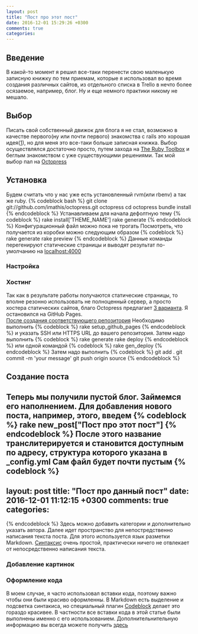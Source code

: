 ```yaml
---
layout: post
title: "Пост про этот пост"
date: 2016-12-01 15:29:26 +0300
comments: true
categories: 
---
```

## Введение
В какой-то момент я решил все-таки перенести свою маленькую записную книжку по тем приемам, которые я использовал во время создания различных сайтов, из отдельного списка в Trello в нечто более осязаемое, например, блог. Ну и еще немного практики никому не мешало.
<!-- more -->
## Выбор
Писать свой собственный движок для блога я не стал, возможно в качестве первого(ну или почти первого) знакомства с rails это хорошая идея([1][1]), но для меня это все-таки больше записная книжка. Выбор осуществлялся достаточно просто, путем захода на [The Ruby Toolbox](https://www.ruby-toolbox.com/categories/Blog_Engines) и беглым знакомством с уже существующими решениями. Так мой выбор пал на [Octopress](http://octopress.org)
## Установка
Будем считать что у нас уже есть установленный rvm(или rbenv) а так же ruby.
{% codeblock bash %}
git clone git://github.com/imathis/octopress.git octopress
cd octopress
bundle install
{% endcodeblock %}
Устанавливаем для начала дефолтную тему
{% codeblock %}
rake install['THEME_NAME']
rake generate
{% endcodeblock %}
Конфигурационный файл можно пока не трогать
Посмотреть, что получается из коробки можно следующим образом
{% codeblock %}
rake generate
rake preview
{% endcodeblock %}
Данные команды перегенируют статические страницы и выводят результат по-умолчанию на [localhost:4000](localhost:4000) 
### Настройка

### Хостинг
Так как в результате работы получаются статические страницы, то вполне резонно использовать не полноценный сервер, а просто хостера статических сайтов, благо Octopress предлагает [3 варианта](http://octopress.org/docs/deploying/). Я остановился на GitHub Pages.  
[После создания соответствующего репозитория](http://isizov.ru/github-kak-hosting-dlya-sajtov/)
Необходимо выполнить
{% codeblock %}
rake setup_github_pages
{% endcodeblock %}
и указать SSH или HTTPS URL до вашего репозитория.
Затем надо выполнить
{% codeblock %}
rake generate
rake deploy
{% endcodeblock %}
или одной командой
{% codeblock %}
rake gen_deploy
{% endcodeblock %}
Затем надо выполнить
{% codeblock %}
git add .
git commit -m 'your message'
git push origin source
{% endcodeblock %}
## Создание поста
Теперь мы получили пустой блог. Займемся его наполнением. 
Для добавления нового поста, например, этого, введем 
{% codeblock %}
rake new_post["Пост про этот пост"]
{% endcodeblock %}
После этого название транслитерируется и становится доступным по адресу, структура которого указана в **_config.yml**
Сам файл будет почти пустым
{% codeblock %}
---
layout: post
title: "Пост про данный пост"
date: 2016-12-01 11:12:15 +0300
comments: true
categories: 
---
{% endcodeblock %}
Здесь можно добавить категории и дополнительно указать автора.
Далее идет пространство для непостредственно написания текста поста. Для этого используется язык разметки Markdown. [Синтаксис](https://github.com/adam-p/markdown-here/wiki/Markdown-Cheatsheet) очень простой, практически ничего не отвлекает от непосредственно написания текста.   
### Добавление картинок

### Оформление кода
В моем случае, я часто использовал вставки кода, поэтому важно чтобы они были красиво оформленны. В Markdown есть выделение и подсветка синтакиса, но специальный плагин [Codeblock](https://github.com/octopress/codeblock) делает это гораздо красивее. В частности все вставки кода в этой статье были выполнены именно с его использованием.
Дополнительнительную информацию вы всегда можете получить [здесь](https://github.com/octopress/codeblock)


[1]: https://www.railstutorial.org/ 'Ruby on Rails Tutorial (Rails 5)'
[2]: http://ajaxblog.ru/octopress/octopress-blogging-for-geeks/ "Octopress - блоггинг для гиков"
[3]: http://asakasinsky.ru/2012/06/03/opisaniie-octopress/ "Описание Octopress"
